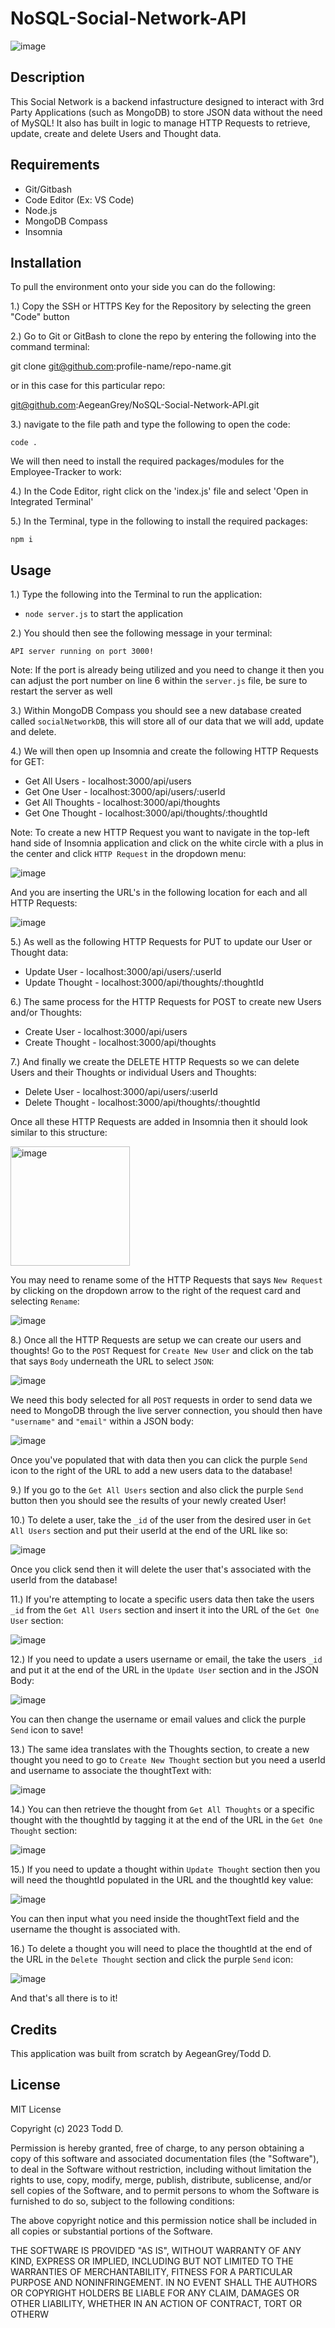 # NoSQL-Social-Network-API
![image](https://github.com/AegeanGrey/NoSQL-Social-Network-API/assets/125229624/d9b53e97-a2ef-427a-b872-34e413aa632e)

## Description
This Social Network is a backend infastructure designed to interact with 3rd Party Applications (such as MongoDB) to store JSON data without the need of MySQL! It also has built in logic to manage HTTP Requests to retrieve, update, create and delete Users and Thought data.

## Requirements
- Git/Gitbash
- Code Editor (Ex: VS Code)
- Node.js
- MongoDB Compass
- Insomnia

## Installation
To pull the environment onto your side you can do the following:

1.) Copy the SSH or HTTPS Key for the Repository by selecting the green "Code" button

2.) Go to Git or GitBash to clone the repo by entering the following into the command terminal:

git clone git@github.com:profile-name/repo-name.git

or in this case for this particular repo:

git@github.com:AegeanGrey/NoSQL-Social-Network-API.git

3.) navigate to the file path and type the following to open the code:

`code .`

We will then need to install the required packages/modules for the Employee-Tracker to work:

4.) In the Code Editor, right click on the 'index.js' file and select 'Open in Integrated Terminal'

5.) In the Terminal, type in the following to install the required packages:

`npm i`

## Usage
1.) Type the following into the Terminal to run the application:

- `node server.js` to start the application

2.) You should then see the following message in your terminal:

`API server running on port 3000!`

Note: If the port is already being utilized and you need to change it then you can adjust the port number on line 6 within the `server.js` file, be sure to restart the server as well

3.) Within MongoDB Compass you should see a new database created called `socialNetworkDB`, this will store all of our data that we will add, update and delete.

4.) We will then open up Insomnia and create the following HTTP Requests for GET:

- Get All Users - localhost:3000/api/users
- Get One User - localhost:3000/api/users/:userId
- Get All Thoughts - localhost:3000/api/thoughts
- Get One Thought - localhost:3000/api/thoughts/:thoughtId

Note: To create a new HTTP Request you want to navigate in the top-left hand side of Insomnia application and click on the white circle with a plus in the center and click `HTTP Request` in the dropdown menu:

![image](https://github.com/AegeanGrey/NoSQL-Social-Network-API/assets/125229624/a20eada6-9db7-4e48-97f7-3903bc9e8007)

And you are inserting the URL's in the following location for each and all HTTP Requests:

![image](https://github.com/AegeanGrey/NoSQL-Social-Network-API/assets/125229624/72be85c9-00f5-452d-9369-21e74a3e0641)

5.) As well as the following HTTP Requests for PUT to update our User or Thought data:

- Update User - localhost:3000/api/users/:userId
- Update Thought - localhost:3000/api/thoughts/:thoughtId

6.) The same process for the HTTP Requests for POST to create new Users and/or Thoughts:

- Create User - localhost:3000/api/users
- Create Thought - localhost:3000/api/thoughts

7.) And finally we create the DELETE HTTP Requests so we can delete Users and their Thoughts or individual Users and Thoughts:

- Delete User - localhost:3000/api/users/:userId
- Delete Thought - localhost:3000/api/thoughts/:thoughtId

Once all these HTTP Requests are added in Insomnia then it should look similar to this structure:

<img width="191" alt="image" src="https://github.com/AegeanGrey/NoSQL-Social-Network-API/assets/125229624/c6767768-c087-40e0-841f-6830c61e2c7e">

You may need to rename some of the HTTP Requests that says `New Request` by clicking on the dropdown arrow to the right of the request card and selecting `Rename`:

![image](https://github.com/AegeanGrey/NoSQL-Social-Network-API/assets/125229624/3d42efed-6344-4a66-b3f1-9ba58104f7ee)

8.) Once all the HTTP Requests are setup we can create our users and thoughts! Go to the `POST` Request for `Create New User` and click on the tab that says `Body` underneath the URL to select `JSON`:

![image](https://github.com/AegeanGrey/NoSQL-Social-Network-API/assets/125229624/9134e60f-90ee-4f90-bba1-1f8532e46c95)

We need this body selected for all `POST` requests in order to send data we need to MongoDB through the live server connection, you should then have `"username"` and `"email"` within a JSON body:

![image](https://github.com/AegeanGrey/NoSQL-Social-Network-API/assets/125229624/b3ccb1e4-b404-4dec-b60f-7425702c1be0)

Once you've populated that with data then you can click the purple `Send` icon to the right of the URL to add a new users data to the database!

9.) If you go to the `Get All Users` section and also click the purple `Send` button then you should see the results of your newly created User!

10.) To delete a user, take the `_id` of the user from the desired user in `Get All Users` section and put their userId at the end of the URL like so:

![image](https://github.com/AegeanGrey/NoSQL-Social-Network-API/assets/125229624/72122565-2cad-4e0e-a24f-1cd5c8d75e53)

Once you click send then it will delete the user that's associated with the userId from the database!

11.) If you're attempting to locate a specific users data then take the users `_id` from the `Get All Users` section and insert it into the URL of the `Get One User` section:

![image](https://github.com/AegeanGrey/NoSQL-Social-Network-API/assets/125229624/707834c0-e720-4825-b2bc-d158b7e46f30)

12.) If you need to update a users username or email, the take the users `_id` and put it at the end of the URL in the `Update User` section and in the JSON Body:

![image](https://github.com/AegeanGrey/NoSQL-Social-Network-API/assets/125229624/90dae8cc-9244-44ee-906e-f1e39001bc34)

You can then change the username or email values and click the purple `Send` icon to save!

13.) The same idea translates with the Thoughts section, to create a new thought you need to go to `Create New Thought` section but you need a userId and username to associate the thoughtText with:

![image](https://github.com/AegeanGrey/NoSQL-Social-Network-API/assets/125229624/999444e9-e5eb-4046-9207-2cd096f9f6ce)

14.) You can then retrieve the thought from `Get All Thoughts` or a specific thought with the thoughtId by tagging it at the end of the URL in the `Get One Thought` section:

![image](https://github.com/AegeanGrey/NoSQL-Social-Network-API/assets/125229624/91c804a5-e9f6-43b9-8626-174203579d98)

15.) If you need to update a thought within `Update Thought` section then you will need the thoughtId populated in the URL and the thoughtId key value:

![image](https://github.com/AegeanGrey/NoSQL-Social-Network-API/assets/125229624/be9bd820-ab82-47b1-846d-bcce0c51ad73)

You can then input what you need inside the thoughtText field and the username the thought is associated with.

16.) To delete a thought you will need to place the thoughtId at the end of the URL in the `Delete Thought` section and click the purple `Send` icon:

![image](https://github.com/AegeanGrey/NoSQL-Social-Network-API/assets/125229624/da0d6994-ed42-42a0-894f-ab1355d64937)

And that's all there is to it!

## Credits
This application was built from scratch by AegeanGrey/Todd D.

## License
MIT License

Copyright (c) 2023 Todd D.

Permission is hereby granted, free of charge, to any person obtaining a copy of this software and associated documentation files (the "Software"), to deal in the Software without restriction, including without limitation the rights to use, copy, modify, merge, publish, distribute, sublicense, and/or sell copies of the Software, and to permit persons to whom the Software is furnished to do so, subject to the following conditions:

The above copyright notice and this permission notice shall be included in all copies or substantial portions of the Software.

THE SOFTWARE IS PROVIDED "AS IS", WITHOUT WARRANTY OF ANY KIND, EXPRESS OR IMPLIED, INCLUDING BUT NOT LIMITED TO THE WARRANTIES OF MERCHANTABILITY, FITNESS FOR A PARTICULAR PURPOSE AND NONINFRINGEMENT. IN NO EVENT SHALL THE AUTHORS OR COPYRIGHT HOLDERS BE LIABLE FOR ANY CLAIM, DAMAGES OR OTHER LIABILITY, WHETHER IN AN ACTION OF CONTRACT, TORT OR OTHERW
